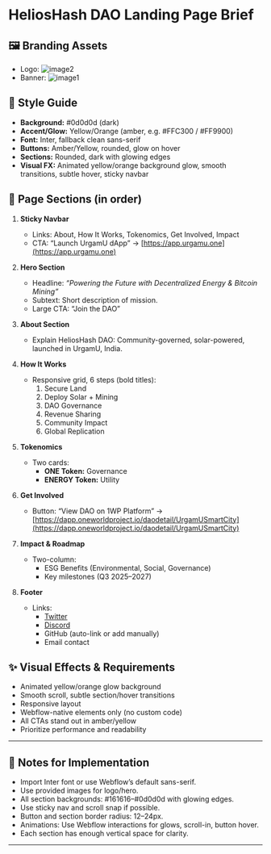 # HeliosHash DAO Landing Page Brief

## 🖼️ Branding Assets
- Logo: ![image2](image2)
- Banner: ![image1](image1)

## 🎨 Style Guide

- **Background:** #0d0d0d (dark)
- **Accent/Glow:** Yellow/Orange (amber, e.g. #FFC300 / #FF9900)
- **Font:** Inter, fallback clean sans-serif
- **Buttons:** Amber/Yellow, rounded, glow on hover
- **Sections:** Rounded, dark with glowing edges
- **Visual FX:** Animated yellow/orange background glow, smooth transitions, subtle hover, sticky navbar

## 🧩 Page Sections (in order)

1. **Sticky Navbar**
   - Links: About, How It Works, Tokenomics, Get Involved, Impact
   - CTA: “Launch UrgamU dApp” → [https://app.urgamu.one](https://app.urgamu.one)

2. **Hero Section**
   - Headline: _“Powering the Future with Decentralized Energy & Bitcoin Mining”_
   - Subtext: Short description of mission.
   - Large CTA: “Join the DAO”

3. **About Section**
   - Explain HeliosHash DAO: Community-governed, solar-powered, launched in UrgamU, India.

4. **How It Works**
   - Responsive grid, 6 steps (bold titles):
     1. Secure Land
     2. Deploy Solar + Mining
     3. DAO Governance
     4. Revenue Sharing
     5. Community Impact
     6. Global Replication

5. **Tokenomics**
   - Two cards:
     - **ONE Token:** Governance
     - **ENERGY Token:** Utility

6. **Get Involved**
   - Button: “View DAO on 1WP Platform” → [https://dapp.oneworldproject.io/daodetail/UrgamUSmartCity](https://dapp.oneworldproject.io/daodetail/UrgamUSmartCity)

7. **Impact & Roadmap**
   - Two-column:
     - ESG Benefits (Environmental, Social, Governance)
     - Key milestones (Q3 2025–2027)

8. **Footer**
   - Links: 
     - [Twitter](https://x.com/Urgam_U)
     - [Discord](https://discord.gg/3ZQSXaWS)
     - GitHub (auto-link or add manually)
     - Email contact

## ✨ Visual Effects & Requirements

- Animated yellow/orange glow background
- Smooth scroll, subtle section/hover transitions
- Responsive layout
- Webflow-native elements only (no custom code)
- All CTAs stand out in amber/yellow
- Prioritize performance and readability

---

## 📝 Notes for Implementation

- Import Inter font or use Webflow’s default sans-serif.
- Use provided images for logo/hero.
- All section backgrounds: #161616–#0d0d0d with glowing edges.
- Use sticky nav and scroll snap if possible.
- Button and section border radius: 12–24px.
- Animations: Use Webflow interactions for glows, scroll-in, button hover.
- Each section has enough vertical space for clarity.

---